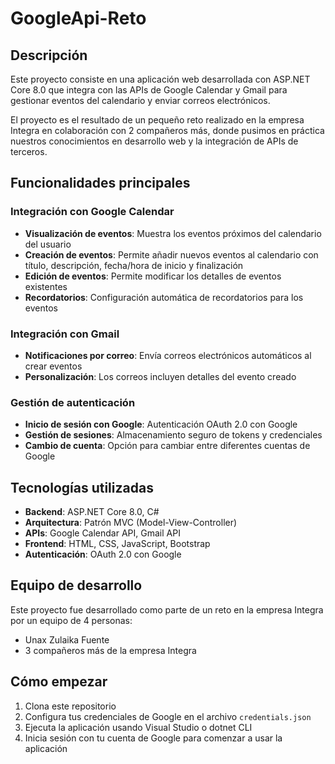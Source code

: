 # GoogleApi-Reto

## Descripción
Este proyecto consiste en una aplicación web desarrollada con ASP.NET Core 8.0 que integra con las APIs de Google Calendar y Gmail para gestionar eventos del calendario y enviar correos electrónicos.

El proyecto es el resultado de un pequeño reto realizado en la empresa Integra en colaboración con 2 compañeros más, donde pusimos en práctica nuestros conocimientos en desarrollo web y la integración de APIs de terceros.

## Funcionalidades principales

### Integración con Google Calendar
- **Visualización de eventos**: Muestra los eventos próximos del calendario del usuario
- **Creación de eventos**: Permite añadir nuevos eventos al calendario con título, descripción, fecha/hora de inicio y finalización
- **Edición de eventos**: Permite modificar los detalles de eventos existentes
- **Recordatorios**: Configuración automática de recordatorios para los eventos

### Integración con Gmail
- **Notificaciones por correo**: Envía correos electrónicos automáticos al crear eventos
- **Personalización**: Los correos incluyen detalles del evento creado

### Gestión de autenticación
- **Inicio de sesión con Google**: Autenticación OAuth 2.0 con Google
- **Gestión de sesiones**: Almacenamiento seguro de tokens y credenciales
- **Cambio de cuenta**: Opción para cambiar entre diferentes cuentas de Google

## Tecnologías utilizadas
- **Backend**: ASP.NET Core 8.0, C#
- **Arquitectura**: Patrón MVC (Model-View-Controller)
- **APIs**: Google Calendar API, Gmail API
- **Frontend**: HTML, CSS, JavaScript, Bootstrap
- **Autenticación**: OAuth 2.0 con Google

## Equipo de desarrollo
Este proyecto fue desarrollado como parte de un reto en la empresa Integra por un equipo de 4 personas:
- Unax Zulaika Fuente
- 3 compañeros más de la empresa Integra

## Cómo empezar
1. Clona este repositorio
2. Configura tus credenciales de Google en el archivo `credentials.json`
3. Ejecuta la aplicación usando Visual Studio o dotnet CLI
4. Inicia sesión con tu cuenta de Google para comenzar a usar la aplicación